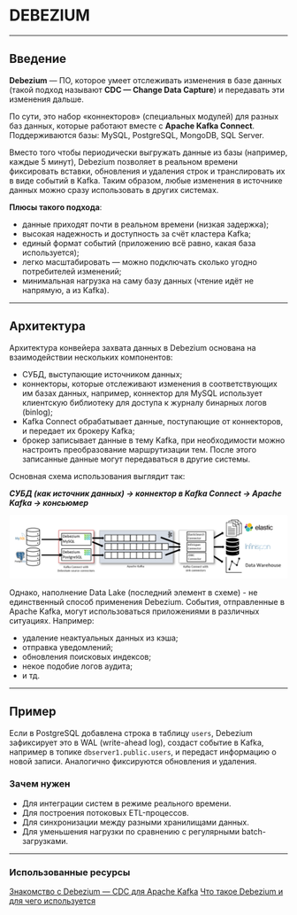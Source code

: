 # DEBEZIUM

---

## Введение

**Debezium** — ПО, которое умеет отслеживать изменения в базе данных (такой подход называют **CDC — Change Data Capture**) и передавать эти изменения дальше.

По сути, это набор «коннекторов» (специальных модулей) для разных баз данных, которые работают вместе с **Apache Kafka Connect**. Поддерживаются базы: MySQL, PostgreSQL, MongoDB, SQL Server.

Вместо того чтобы периодически выгружать данные из базы (например, каждые 5 минут), Debezium позволяет в реальном времени фиксировать вставки, обновления и удаления строк и транслировать их в виде событий в Kafka. Таким образом, любые изменения в источнике данных можно сразу использовать в других системах.

**Плюсы такого подхода**:

* данные приходят почти в реальном времени (низкая задержка);
* высокая надежность и доступность за счёт кластера Kafka;
* единый формат событий (приложению всё равно, какая база используется);
* легко масштабировать — можно подключать сколько угодно потребителей изменений;
* минимальная нагрузка на саму базу данных (чтение идёт не напрямую, а из Kafka).

---

## Архитектура

Архитектура конвейера захвата данных в Debezium основана на взаимодействии нескольких компонентов:

* СУБД, выступающие источником данных;
* коннекторы, которые отслеживают изменения в соответствующих им базах данных, например, коннектор для MySQL использует клиентскую библиотеку для доступа к журналу бинарных логов (binlog);
* Kafka Connect обрабатывает данные, поступающие от коннекторов, и передает их брокеру Kafka;
* брокер записывает данные в тему Kafka, при необходимости можно настроить преобразование маршрутизации тем. После этого записанные данные могут передаваться в другие системы.

Основная схема использования выглядит так:

***СУБД (как источник данных) → коннектор в Kafka Connect → Apache Kafka → консьюмер***

![Архитектура Debezium](../png/debezium_1.png)

Однако, наполнение Data Lake (последний элемент в схеме) - не единственный способ применения Debezium. События, отправленные в Apache Kafka, могут использоваться приложениями в различных ситуациях. Например:

- удаление неактуальных данных из кэша;
- отправка уведомлений;
- обновления поисковых индексов;
- некое подобие логов аудита;
- и тд.

---

## Пример

Если в PostgreSQL добавлена строка в таблицу `users`, Debezium зафиксирует это в WAL (write-ahead log), создаст событие в Kafka, например в топике `dbserver1.public.users`, и передаст информацию о новой записи. Аналогично фиксируются обновления и удаления.

### Зачем нужен

* Для интеграции систем в режиме реального времени.
* Для построения потоковых ETL-процессов.
* Для синхронизации между разными хранилищами данных.
* Для уменьшения нагрузки по сравнению с регулярными batch-загрузками.

---

### Использованные ресурсы

[Знакомство с Debezium — CDC для Apache Kafka](https://habr.com/ru/companies/flant/articles/523510/)
[Что такое Debezium и для чего используется](https://gitverse.ru/blog/articles/data/253-chto-takoe-debezium-i-dlya-chego-ispolzuetsya)